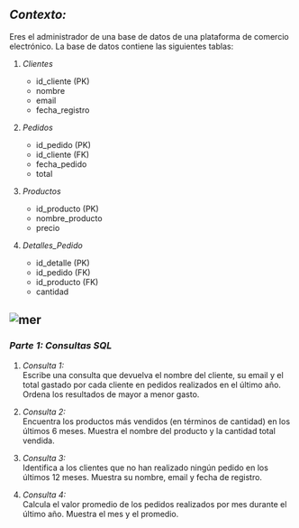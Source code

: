 ## *Contexto:*
Eres el administrador de una base de datos de una plataforma de comercio electrónico. La base de datos contiene las siguientes tablas:

1. *Clientes*  
   - id_cliente (PK)  
   - nombre  
   - email  
   - fecha_registro  

2. *Pedidos*  
   - id_pedido (PK)  
   - id_cliente (FK)  
   - fecha_pedido  
   - total  

3. *Productos*  
   - id_producto (PK)  
   - nombre_producto  
   - precio  

4. *Detalles_Pedido*  
   - id_detalle (PK)  
   - id_pedido (FK)  
   - id_producto (FK)  
   - cantidad

![mer](https://github.com/user-attachments/assets/a4b786ba-a001-4dbd-b441-d66320b22d7d)
---

### *Parte 1: Consultas SQL*

1. *Consulta 1:*  
   Escribe una consulta que devuelva el nombre del cliente, su email y el total gastado por cada cliente en pedidos realizados en el último año. Ordena los resultados de mayor a menor gasto.

2. *Consulta 2:*  
   Encuentra los productos más vendidos (en términos de cantidad) en los últimos 6 meses. Muestra el nombre del producto y la cantidad total vendida.

3. *Consulta 3:*  
   Identifica a los clientes que no han realizado ningún pedido en los últimos 12 meses. Muestra su nombre, email y fecha de registro.

4. *Consulta 4:*  
   Calcula el valor promedio de los pedidos realizados por mes durante el último año. Muestra el mes y el promedio.

